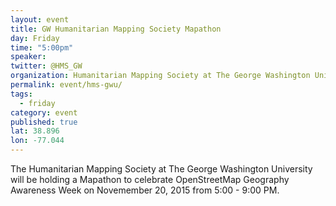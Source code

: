 ```yaml
---
layout: event
title: GW Humanitarian Mapping Society Mapathon
day: Friday
time: "5:00pm"
speaker: 
twitter: @HMS_GW
organization: Humanitarian Mapping Society at The George Washington University 
permalink: event/hms-gwu/
tags: 
  - friday
category: event
published: true
lat: 38.896
lon: -77.044
---
```


The Humanitarian Mapping Society at The George Washington University will be holding a Mapathon to celebrate OpenStreetMap Geography Awareness Week on Novemember 20, 2015 from 5:00 - 9:00 PM. 
